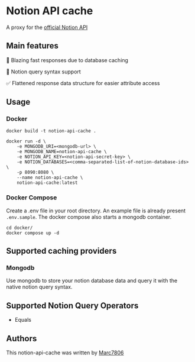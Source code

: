 # Notion API cache

A proxy for the [official Notion API](https://developers.notion.com/)

## Main features
💫 Blazing fast responses due to database caching

🚀 Notion query syntax support

✅ Flattened response data structure for easier attribute access

## Usage
### Docker
```docker
docker build -t notion-api-cache .

docker run -d \
    -e MONGODB_URI=<mongodb-url> \
    -e MONGODB_NAME=notion-api-cache \
    -e NOTION_API_KEY=<notion-api-secret-key> \
    -e NOTION_DATABASES=<comma-separated-list-of-notion-database-ids> \
    -p 8090:8080 \
    --name notion-api-cache \
    notion-api-cache:latest
```

### Docker Compose
Create a .env file in your root directory. An example file is already present ``.env.sample``.
The docker compose also starts a mongodb container.

```docker
cd docker/
docker compose up -d
```

## Supported caching providers
### Mongodb
Use mongodb to store your notion database data and query it with the native notion query syntax.

## Supported Notion Query Operators
* Equals

## Authors
This notion-api-cache was written by [Marc7806](https://github.com/marc7806/)